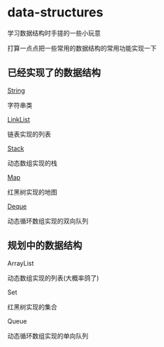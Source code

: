 # data-structures

学习数据结构时手搓的一些小玩意

打算一点点把一些常用的数据结构的常用功能实现一下

## 已经实现了的数据结构

[String](https://github.com/Patrick-Star-CN/first-structures/tree/master/String)

字符串类

[LinkList](https://github.com/Patrick-Star-CN/first-structures/tree/master/LinkList)

链表实现的列表

[Stack](https://github.com/Patrick-Star-CN/first-structures/tree/master/Stack)

动态数组实现的栈

[Map](https://github.com/Patrick-Star-CN/first-structures/tree/master/Map)

红黑树实现的地图

[Deque](https://github.com/Patrick-Star-CN/first-structures/tree/master/Deque)

动态循环数组实现的双向队列

## 规划中的数据结构

ArrayList

动态数组实现的列表(大概率鸽了)

Set

红黑树实现的集合

Queue

动态循环数组实现的单向队列